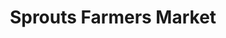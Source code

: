 ---
title: "Sprouts Farmers Market"
url: /philadelphia/sprouts-farmers-market/
shop: supermarket
---